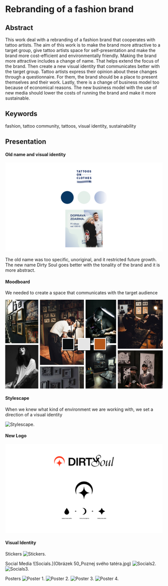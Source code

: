 # Rebranding of a fashion brand

## Abstract
This work deal with a rebranding of a fashion brand that cooperates with tattoo artists. The aim of this work is to make the brand more attractive to a target group, give tattoo artists space for self-presentation and make the brand more cost-efficient and environmentally friendly. Making the brand more attractive includes a change of name. That helps extend the focus of the brand. Then create a new visual identity that communicates better with the target group. Tattoo artists express their opinion about these changes through a questionnaire. For them, the brand should be a place to present themselves and their work. Lastly, there is a change of business model too because of economical reasons. The new business model with the use of new media should lower the costs of running the brand and make it more sustainable.

## Keywords
fashion, tattoo community, tattoos, visual identity, sustainability 

## Presentation
#### Old name and visual identity

![Old Visual Identity.](img/Tatoosonclothes.png)

The old name was too specific, unoriginal, and it restricted future growth. The new name Dirty Soul goes better with the tonality of the brand and it is more abstract.

#### Moodboard

We needed to create a space that communicates with the target audience

![Moodboard.](img/Moodboard.jpg)

#### Stylescape

When we knew what kind of environment we are working with, we set a direction of a visual identity

![Stylescape.](img/Stylescape.png) 

#### New Logo

![Logo.](img/logo.png) 

#### Visual Identity

Stickers
![Stickers.](27_urban_poster_mockup.jpg) 

Social Media
![Socials.](Obrázek 50_Poznej svého tatéra.jpg) 
![Socials2.](Storycka.png) 
![Socials3.](ctvrty-prispevek.jpg)

Posters
![Poster 1.](133_urban_poster_mockup.jpg) 
![Poster 2.](114_urban_poster_mockup.jpg) 
![Poster 3.](81_urban_poster_mockup.jpg) 
![Poster 4.](outdoor.jpg) 




